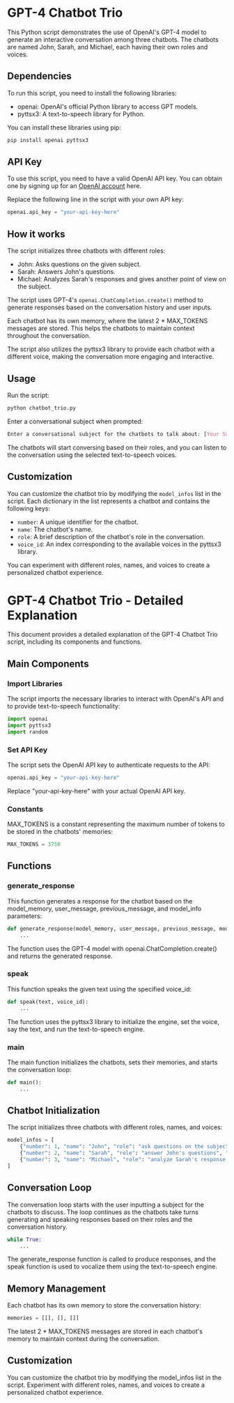 # GPT-4 Chatbot Trio

This Python script demonstrates the use of OpenAI's GPT-4 model to generate an interactive conversation among three chatbots. The chatbots are named John, Sarah, and Michael, each having their own roles and voices.

## Dependencies

To run this script, you need to install the following libraries:

- openai: OpenAI's official Python library to access GPT models.
- pyttsx3: A text-to-speech library for Python.

You can install these libraries using pip:

```bash
pip install openai pyttsx3
```

## API Key

To use this script, you need to have a valid OpenAI API key. You can obtain one by signing up for an [OpenAI account](https://beta.openai.com/signup/) here.

Replace the following line in the script with your own API key:

```python
openai.api_key = "your-api-key-here"
```

## How it works

The script initializes three chatbots with different roles:

- John: Asks questions on the given subject.
- Sarah: Answers John's questions.
- Michael: Analyzes Sarah's responses and gives another point of view on the subject.

The script uses GPT-4's `openai.ChatCompletion.create()` method to generate responses based on the conversation history and user inputs.

Each chatbot has its own memory, where the latest 2 * MAX_TOKENS messages are stored. This helps the chatbots to maintain context throughout the conversation.

The script also utilizes the pyttsx3 library to provide each chatbot with a different voice, making the conversation more engaging and interactive.

## Usage

Run the script:

```bash
python chatbot_trio.py
```

Enter a conversational subject when prompted:

```css
Enter a conversational subject for the chatbots to talk about: [Your Subject]
```

The chatbots will start conversing based on their roles, and you can listen to the conversation using the selected text-to-speech voices.

## Customization

You can customize the chatbot trio by modifying the `model_infos` list in the script. Each dictionary in the list represents a chatbot and contains the following keys:

- `number`: A unique identifier for the chatbot.
- `name`: The chatbot's name.
- `role`: A brief description of the chatbot's role in the conversation.
- `voice_id`: An index corresponding to the available voices in the pyttsx3 library.

You can experiment with different roles, names, and voices to create a personalized chatbot experience.


# GPT-4 Chatbot Trio - Detailed Explanation

This document provides a detailed explanation of the GPT-4 Chatbot Trio script, including its components and functions.

## Main Components

### Import Libraries
The script imports the necessary libraries to interact with OpenAI's API and to provide text-to-speech functionality:

```python
import openai
import pyttsx3
import random
```

### Set API Key
The script sets the OpenAI API key to authenticate requests to the API:

```python
openai.api_key = "your-api-key-here"
```

Replace "your-api-key-here" with your actual OpenAI API key.

### Constants
MAX_TOKENS is a constant representing the maximum number of tokens to be stored in the chatbots' memories:

```python
MAX_TOKENS = 3750
```

## Functions

### generate_response
This function generates a response for the chatbot based on the model_memory, user_message, previous_message, and model_info parameters:

```python
def generate_response(model_memory, user_message, previous_message, model_info):
    ...
```

The function uses the GPT-4 model with openai.ChatCompletion.create() and returns the generated response.

### speak
This function speaks the given text using the specified voice_id:

```python
def speak(text, voice_id):
    ...
```

The function uses the pyttsx3 library to initialize the engine, set the voice, say the text, and run the text-to-speech engine.

### main
The main function initializes the chatbots, sets their memories, and starts the conversation loop:

```python
def main():
    ...
```

## Chatbot Initialization
The script initializes three chatbots with different roles, names, and voices:

```python
model_infos = [
    {"number": 1, "name": "John", "role": "ask questions on the subject", "voice_id": 0},
    {"number": 2, "name": "Sarah", "role": "answer John's questions", "voice_id": 1},
    {"number": 3, "name": "Michael", "role": "analyze Sarah's response and give another point of view on the subject", "voice_id": 2},
]
```

## Conversation Loop
The conversation loop starts with the user inputting a subject for the chatbots to discuss. The loop continues as the chatbots take turns generating and speaking responses based on their roles and the conversation history.

```python
while True:
    ...
```

The generate_response function is called to produce responses, and the speak function is used to vocalize them using the text-to-speech engine.

## Memory Management
Each chatbot has its own memory to store the conversation history:

```python
memories = [[], [], []]
```

The latest 2 * MAX_TOKENS messages are stored in each chatbot's memory to maintain context during the conversation.

## Customization
You can customize the chatbot trio by modifying the model_infos list in the script. Experiment with different roles, names, and voices to create a personalized chatbot experience.

